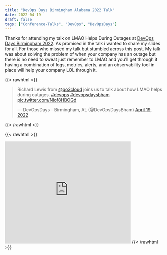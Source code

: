 ```yaml
---
title: "DevOps Days Birmingham Alabama 2022 Talk"
date: 2022-04-19
draft: false
tags: ["Conference-Talks", "DevOps", "DevOpsDays"]
---
```


Thanks for attending my talk on LMAO Helps During Outages at [DevOps Days Birmingham 2022](https://devopsdays.org/events/2022-birmingham-al/welcome/). As promised in the talk i wanted to share my slides for all. For those who missed my talk but stumbled across this post. My talk was about solving the problem of when your company has an outage but there is no need to sweat just remember to LMAO and you’ll get through it having a combination of logs, metrics, alerts, and an observability tool in place will help your company LOL through it.

{{< rawhtml >}}
<blockquote class="twitter-tweet"><p lang="en" dir="ltr">Richard Lewis from <a href="https://twitter.com/go3cloud?ref_src=twsrc%5Etfw">@go3cloud</a> joins us to talk about how LMAO helps during outages. <a href="https://twitter.com/hashtag/devops?src=hash&amp;ref_src=twsrc%5Etfw">#devops</a> <a href="https://twitter.com/hashtag/devopsdaysbham?src=hash&amp;ref_src=twsrc%5Etfw">#devopsdaysbham</a> <a href="https://t.co/Nlof8HBOGd">pic.twitter.com/Nlof8HBOGd</a></p>&mdash; DevOpsDays - Birmingham, AL (@DevOpsDaysBham) <a href="https://twitter.com/DevOpsDaysBham/status/1516447256576393216?ref_src=twsrc%5Etfw">April 19, 2022</a></blockquote> <script async src="https://platform.twitter.com/widgets.js" charset="utf-8"></script>
{{< /rawhtml >}}

{{< rawhtml >}}
<iframe src="https://gogorichie-my.sharepoint.com/personal/richard_gogorichie_com/_layouts/15/Doc.aspx?sourcedoc={c99af524-c273-4942-84d6-5f353d224c10}&amp;action=embedview&amp;wdAr=1.7777777777777777" width="402" height="327" frameborder="0" scrolling="no"></iframe>
{{< /rawhtml >}}

